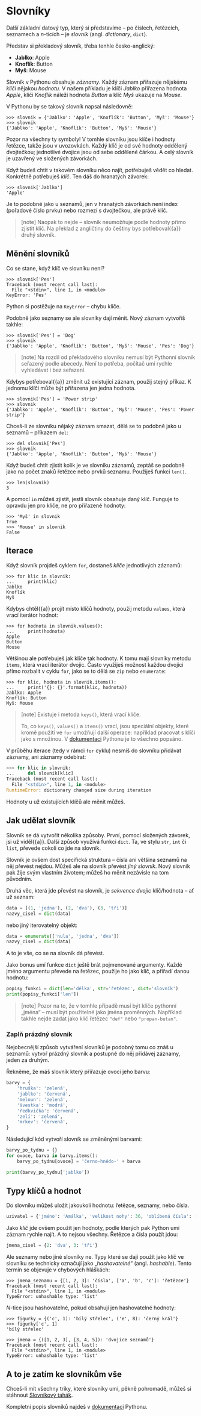 # Slovníky

Další základní datový typ, který si představíme –
po číslech, řetězcích, seznamech a <var>n</var>-ticích –
je *slovník* (angl. *dictionary*, `dict`).

Představ si překladový slovník, třeba tenhle česko-anglický:

* **Jablko**: Apple
* **Knoflík**: Button
* **Myš**: Mouse

Slovník v Pythonu obsahuje *záznamy*. Každý záznam přiřazuje
nějakému *klíči* nějakou *hodnotu*.
V našem příkladu je klíči *Jablko* přiřazena hodnota *Apple*,
klíči *Knoflík* náleží hodnota *Button*
a klíč *Myš* ukazuje na *Mouse*.

V Pythonu by se takový slovník napsal následovně:

``` pycon
>>> slovnik = {'Jablko': 'Apple', 'Knoflík': 'Button', 'Myš': 'Mouse'}
>>> slovnik
{'Jablko': 'Apple', 'Knoflík': 'Button', 'Myš': 'Mouse'}
```
Pozor na všechny ty symboly!
V tomhle slovníku jsou klíče i hodnoty řetězce, takže jsou v uvozovkách.
Každý klíč je od své hodnoty oddělený dvojtečkou;
jednotlivé dvojice jsou od sebe oddělené čárkou.
A celý slovník je uzavřený ve složených závorkách.

Když budeš chtít v takovém slovníku něco najít, potřebuješ vědět co hledat.
Konkrétně potřebuješ *klíč*.
Ten dáš do hranatých závorek:

``` pycon
>>> slovnik['Jablko']
'Apple'
```

Je to podobné jako u seznamů, jen v hranatých závorkách není index
(pořadové číslo prvku) nebo rozmezí s dvojtečkou, ale právě klíč.

> [note]
> Naopak to nejde – slovník neumožňuje podle hodnoty přímo zjistit klíč.
> Na překlad z angličtiny do češtiny bys potřeboval{{a}} druhý slovník.

## Měnění slovníků

Co se stane, když klíč ve slovníku není?

``` pycon
>>> slovnik['Pes']
Traceback (most recent call last):
  File "<stdin>", line 1, in <module>
KeyError: 'Pes'
```

Python si postěžuje na `KeyError` – chybu klíče.

Podobně jako seznamy se ale slovníky dají měnit.
Nový záznam vytvoříš takhle:

``` pycon
>>> slovnik['Pes'] = 'Dog'
>>> slovnik
{'Jablko': 'Apple', 'Knoflík': 'Button', 'Myš': 'Mouse', 'Pes': 'Dog'}
```

> [note]
> Na rozdíl od překladového slovníku nemusí být Pythonní slovník seřazený
> podle abecedy.
> Není to potřeba, počítač umí rychle vyhledávat i bez seřazení.

Kdybys potřeboval{{a}} změnit už existující záznam, použij stejný příkaz.
K jednomu klíči může být přiřazena jen jedna hodnota.

``` pycon
>>> slovnik['Pes'] = 'Power strip'
>>> slovnik
{'Jablko': 'Apple', 'Knoflík': 'Button', 'Myš': 'Mouse', 'Pes': 'Power strip'}
```

Chceš-li ze slovníku nějaký záznam smazat, dělá se to podobně jako
u seznamů – příkazem `del`:

``` pycon
>>> del slovnik['Pes']
>>> slovnik
{'Jablko': 'Apple', 'Knoflík': 'Button', 'Myš': 'Mouse'}
```

Když budeš chtít zjistit kolik je ve slovníku záznamů,
zeptáš se podobně jako na počet znaků řetězce nebo prvků seznamu.
Použiješ funkci `len()`.

``` pycon
>>> len(slovnik)
3
```

A pomocí `in` můžeš zjistit, jestli slovník obsahuje daný klíč.
Funguje to opravdu jen pro klíče, ne pro přiřazené hodnoty:

``` pycon
>>> 'Myš' in slovnik
True
>>> 'Mouse' in slovnik
False
```

## Iterace

Když slovník projdeš cyklem `for`, dostaneš *klíče* jednotlivých záznamů:

```pycon
>>> for klic in slovnik:
...     print(klic)
Jablko
Knoflík
Myš
```

Kdybys chtěl{{a}} projít místo klíčů hodnoty, použij metodu `values`,
která vrací iterátor hodnot:

```pycon
>>> for hodnota in slovnik.values():
...     print(hodnota)
Apple
Button
Mouse
```

Většinou ale potřebuješ jak klíče tak hodnoty.
K tomu mají slovníky metodu `items`, která vrací iterátor dvojic.
Často využiješ možnost každou dvojici přímo rozbalit v cyklu `for`,
jako se to dělá se `zip` nebo `enumerate`:

```pycon
>>> for klic, hodnota in slovnik.items():
...     print('{}: {}'.format(klic, hodnota))
Jablko: Apple
Knoflík: Button
Myš: Mouse
```

> [note]
> Existuje i metoda `keys()`, která vrací klíče.
>
> To, co `keys()`, `values()` a `items()` vrací, jsou speciální objekty,
> které kromě použití ve `for` umožňují další
> operace: například pracovat s klíči jako s množinou.
> V [dokumentaci](https://docs.python.org/3/library/stdtypes.html#dictionary-view-objects)
> Pythonu je to všechno popsáno.

V průběhu iterace (tedy v rámci `for` cyklu) nesmíš
do slovníku přidávat záznamy, ani záznamy odebírat:

```python
>>> for klic in slovnik:
...     del slovnik[klic]
Traceback (most recent call last):
  File "<stdin>", line 1, in <module>
RuntimeError: dictionary changed size during iteration
```

Hodnoty u už existujících klíčů ale měnit můžeš.

## Jak udělat slovník

Slovník se dá vytvořit několika způsoby.
První, pomocí složených závorek, jsi už viděl{{a}}.
Další způsob využívá funkci `dict`.
Ta, ve stylu `str`, `int` či `list`, převede cokoli co jde na slovník.

Slovník je ovšem dost specifická struktura –
čísla ani většina seznamů na něj převést nejdou.
Můžeš ale na slovník převést *jiný slovník*.
Nový slovník pak žije svým vlastním životem;
můžeš ho měnit nezávisle na tom původním.


Druhá věc, která jde převést na slovník, je
*sekvence dvojic* klíč/hodnota – ať už seznam:

```python
data = [(1, 'jedna'), (2, 'dva'), (3, 'tři')]
nazvy_cisel = dict(data)
```

nebo jiný iterovatelný objekt:

```python
data = enumerate(['nula', 'jedna', 'dva'])
nazvy_cisel = dict(data)
```

A to je vše, co se na slovník dá převést.

Jako bonus umí funkce `dict` ještě
brát pojmenované argumenty.
Každé jméno argumentu převede na řetězec,
použije ho jako klíč, a přiřadí danou hodnotu:

```python
popisy_funkci = dict(len='délka', str='řetězec', dict='slovník')
print(popisy_funkci['len'])
```

> [note]
> Pozor na to, že v tomhle případě musí být klíče
> pythonní „jména“ – musí být použitelné jako jména proměnných.
> Například takhle nejde zadat jako klíč řetězec
> `"def"` nebo `"propan-butan"`.


### Zaplň prázdný slovník

Nejobecnější způsob vytváření slovníků je podobný tomu co znáš u seznamů:
vytvoř prázdný slovník a postupně do něj přidávej záznamy, jeden za druhým.

Řekněme, že máš slovník který přiřazuje ovoci jeho barvu:

```python
barvy = {
    'hruška': 'zelená',
    'jablko': 'červená',
    'meloun': 'zelená',
    'švestka': 'modrá',
    'ředkvička': 'červená',
    'zelí': 'zelená',
    'mrkev': 'červená',
}
```

Následující kód vytvoří slovník se změněnými barvami:

```python
barvy_po_tydnu = {}
for ovoce, barva in barvy.items():
    barvy_po_tydnu[ovoce] = 'černo-hnědo-' + barva

print(barvy_po_tydnu['jablko'])
```


## Typy klíčů a hodnot

Do slovníku můžeš uložit jakoukoli hodnotu: řetězce, seznamy, nebo čísla.

```python
uzivatel = {'jméno': 'Amálka', 'velikost nohy': 36, 'oblíbená čísla': [5, 27]}
```

Jako *klíč* jde ovšem použít jen hodnoty, podle kterých pak Python umí záznam
rychle najít.
A to nejsou všechny. Řetězce a čísla použít jdou:

```python
jmena_cisel = {2: 'dva', 3: 'tři'}
```

Ale seznamy nebo jiné slovníky ne.
Typy které se dají použít jako klíč ve slovníku se technicky označují jako
„*hashovatelné*“ (angl. *hashable*).
Tento termín se objevuje v chybových hláškách:

```pycon
>>> jmena_seznamu = {[1, 2, 3]: 'čísla', ['a', 'b', 'c']: 'řetězce'}
Traceback (most recent call last):
  File "<stdin>", line 1, in <module>
TypeError: unhashable type: 'list'
```

<var>N</var>-tice jsou hashovatelné, pokud obsahují jen hashovatelné hodnoty:

```pycon
>>> figurky = {('c', 1): 'bílý střelec', ('e', 8): 'černý král'}
>>> figurky['c', 1]
'bílý střelec'
```

```pycon
>>> jmena = {([1, 2, 3], [3, 4, 5]): 'dvojice seznamů'}
Traceback (most recent call last):
  File "<stdin>", line 1, in <module>
TypeError: unhashable type: 'list'
```


## A to je zatím ke slovníkům vše

Chceš-li mít všechny triky, které  slovníky umí,
pěkně pohromadě, můžeš si stáhnout
[Slovníkový tahák](https://pyvec.github.io/cheatsheets/dicts/dicts-cs.pdf).

Kompletní popis slovníků najdeš
v [dokumentaci](https://docs.python.org/3.0/library/stdtypes.html#mapping-types-dict)
Pythonu.
